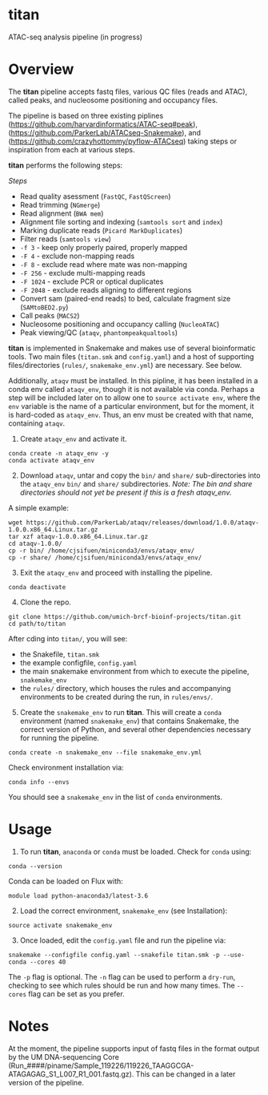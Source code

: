 # titan
ATAC-seq analysis pipeline (in progress)

# Overview

The **titan** pipeline accepts fastq files, various QC files (reads and ATAC), called peaks, and nucleosome positioning and occupancy files.  

The pipeline is based on three existing piplines (https://github.com/harvardinformatics/ATAC-seq#peak), (https://github.com/ParkerLab/ATACseq-Snakemake), and (https://github.com/crazyhottommy/pyflow-ATACseq) taking steps or inspiration from each at various steps.

**titan** performs the following steps:

_Steps_
 - Read quality asessment (`FastQC`, `FastQScreen`)
 - Read trimming (`NGmerge`)
 - Read alignment (`BWA mem`)
 - Alignment file sorting and indexing (`samtools sort` and `index`)
 - Marking duplicate reads (`Picard MarkDuplicates`)
 - Filter reads (`samtools view`)
 - `-f 3` - keep only properly paired, properly mapped
 - `-F 4` - exclude non-mapping reads
 - `-F 8` - exclude read where mate was non-mapping
 - `-F 256` - exclude multi-mapping reads
 - `-F 1024` - exclude PCR or optical duplicates
 - `-F 2048` - exclude reads aligning to different regions
 - Convert sam (paired-end reads) to bed, calculate fragment  size (`SAMtoBED2.py`)
 - Call peaks (`MACS2`)
 - Nucleosome positioning and occupancy calling (`NucleoATAC`)
 - Peak viewing/QC (`ataqv`, `phantompeakqualtools`)

**titan** is implemented in Snakemake and makes use of several bioinformatic tools. Two main files (`titan.smk` and `config.yaml`) and a host of supporting files/directories (`rules/`, `snakemake_env.yml`) are necessary. See below. 

Additionally, `ataqv` must be installed. In this pipline, it has been installed in a conda env called `ataqv_env`, though it is not available via conda. Perhaps a step will be included later on to allow one to `source activate env`, where the `env` variable is the name of a particular environment, but for the moment, it is hard-coded as `ataqv_env`. Thus, an env must be created with that name, containing `ataqv`.

1. Create `ataqv_env` and activate it.
```
conda create -n ataqv_env -y
conda activate ataqv_env
```

2. Download `ataqv`, untar and copy the `bin/` and `share/` sub-directories into the `ataqv_env` `bin/` and `share/` subdirectories. _Note: The bin and share directories should not yet be present if this is a fresh ataqv_env._

A simple example:
```
wget https://github.com/ParkerLab/ataqv/releases/download/1.0.0/ataqv-1.0.0.x86_64.Linux.tar.gz
tar xzf ataqv-1.0.0.x86_64.Linux.tar.gz
cd ataqv-1.0.0/
cp -r bin/ /home/cjsifuen/miniconda3/envs/ataqv_env/
cp -r share/ /home/cjsifuen/miniconda3/envs/ataqv_env/
```

3. Exit the `ataqv_env` and proceed with installing the pipeline.
```
conda deactivate
```

4. Clone the repo.

```
git clone https://github.com/umich-brcf-bioinf-projects/titan.git
cd path/to/titan
```

After cding into `titan/`, you will see:
 - the Snakefile, `titan.smk`
 - the example configfile, `config.yaml`
 - the main snakemake environment from which to execute the pipeline, `snakemake_env`
 - the `rules/` directory, which houses the rules and accompanying environments to be created during the run, in `rules/envs/`. 
 
5. Create the `snakemake_env` to run **titan**. This will create a `conda` environment (named `snakemake_env`) that contains Snakemake, the correct version of Python, and several other dependencies necessary for running the pipeline.
```
conda create -n snakemake_env --file snakemake_env.yml
```

Check environment installation via:
```
conda info --envs
```

You should see a `snakemake_env` in the list of `conda` environments.



# Usage

1. To run **titan**, `anaconda` or `conda` must be loaded. Check for `conda` using:   
```
conda --version
```

Conda can be loaded on Flux with:
```
module load python-anaconda3/latest-3.6
```


2. Load the correct environment, `snakemake_env` (see Installation):
```
source activate snakemake_env
```


3. Once loaded, edit the `config.yaml` file and run the pipeline via:
```
snakemake --configfile config.yaml --snakefile titan.smk -p --use-conda --cores 40
```

The `-p` flag is optional. The `-n` flag can be used to perform a `dry-run`, checking to see which rules should be run and how many times. The `--cores` flag can be set as you prefer. 

# Notes

At the moment, the pipeline supports  input of fastq files in the format output by the UM DNA-sequencing Core (Run_####/piname/Sample_119226/119226_TAAGGCGA-ATAGAGAG_S1_L007_R1_001.fastq.gz).  This can be changed in a later version of the pipeline.  
